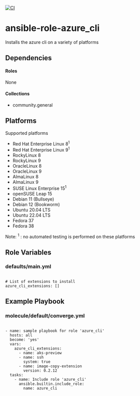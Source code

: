 [![CI](https://github.com/de-it-krachten/ansible-role-azure_cli/workflows/CI/badge.svg?event=push)](https://github.com/de-it-krachten/ansible-role-azure_cli/actions?query=workflow%3ACI)


# ansible-role-azure_cli

Installs the azure cli on a variety of platforms



## Dependencies

#### Roles
None

#### Collections
- community.general

## Platforms

Supported platforms

- Red Hat Enterprise Linux 8<sup>1</sup>
- Red Hat Enterprise Linux 9<sup>1</sup>
- RockyLinux 8
- RockyLinux 9
- OracleLinux 8
- OracleLinux 9
- AlmaLinux 8
- AlmaLinux 9
- SUSE Linux Enterprise 15<sup>1</sup>
- openSUSE Leap 15
- Debian 11 (Bullseye)
- Debian 12 (Bookworm)
- Ubuntu 20.04 LTS
- Ubuntu 22.04 LTS
- Fedora 37
- Fedora 38

Note:
<sup>1</sup> : no automated testing is performed on these platforms

## Role Variables
### defaults/main.yml
<pre><code>
# List of extensions to install
azure_cli_extensions: []
</pre></code>




## Example Playbook
### molecule/default/converge.yml
<pre><code>
- name: sample playbook for role 'azure_cli'
  hosts: all
  become: 'yes'
  vars:
    azure_cli_extensions:
      - name: aks-preview
      - name: ssh
        system: true
      - name: image-copy-extension
        version: 0.2.12
  tasks:
    - name: Include role 'azure_cli'
      ansible.builtin.include_role:
        name: azure_cli
</pre></code>
